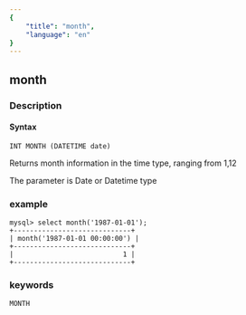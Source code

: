 ```yaml
---
{
    "title": "month",
    "language": "en"
}
---
```


<!-- 
Licensed to the Apache Software Foundation (ASF) under one
or more contributor license agreements.  See the NOTICE file
distributed with this work for additional information
regarding copyright ownership.  The ASF licenses this file
to you under the Apache License, Version 2.0 (the
"License"); you may not use this file except in compliance
with the License.  You may obtain a copy of the License at

  http://www.apache.org/licenses/LICENSE-2.0

Unless required by applicable law or agreed to in writing,
software distributed under the License is distributed on an
"AS IS" BASIS, WITHOUT WARRANTIES OR CONDITIONS OF ANY
KIND, either express or implied.  See the License for the
specific language governing permissions and limitations
under the License.
-->

## month
### Description
#### Syntax

`INT MONTH (DATETIME date)`


Returns month information in the time type, ranging from 1,12

The parameter is Date or Datetime type

### example

```
mysql> select month('1987-01-01');
+-----------------------------+
| month('1987-01-01 00:00:00') |
+-----------------------------+
|                           1 |
+-----------------------------+
```
### keywords
    MONTH
